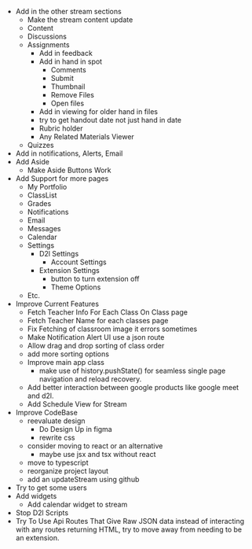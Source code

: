 + Add in the other stream sections
  + Make the stream content update
  + Content
  + Discussions
  + Assignments
    + Add in feedback
    + Add in hand in spot
      + Comments
      + Submit
      + Thumbnail
      + Remove Files
      + Open files
    + Add in viewing for older hand in files
    + try to get handout date not just hand in date
    + Rubric holder
    + Any Related Materials Viewer
  + Quizzes
+ Add in notifications, Alerts, Email
+ Add Aside
  + Make Aside Buttons Work
+ Add Support for more pages
  + My Portfolio
  + ClassList
  + Grades
  + Notifications
  + Email
  + Messages
  + Calendar
  + Settings
    + D2l Settings
      + Account Settings
    + Extension Settings
      + button to turn extension off
      + Theme Options
  + Etc.
+ Improve Current Features
  + Fetch Teacher Info For Each Class On Class page
  + Fetch Teacher Name for each classes page
  + Fix Fetching of classroom image it errors sometimes
  + Make Notification Alert UI use a json route
  + Allow drag and drop sorting of class order
  + add more sorting options
  + Improve main app class
    + make use of history.pushState() for seamless single page navigation and reload recovery.
  + Add better interaction between google products like google meet and d2l.
  + Add Schedule View for Stream
+ Improve CodeBase
  + reevaluate design
    + Do Design Up in figma
    + rewrite css
  + consider moving to react or an alternative
    + maybe use jsx and tsx without react
  + move to typescript
  + reorganize project layout
  + add an updateStream using github
+ Try to get some users
+ Add widgets
  + Add calendar widget to stream
+ Stop D2l Scripts
+ Try To Use Api Routes That Give Raw JSON data instead of interacting with any routes returning HTML, try to move away from needing to be an extension.